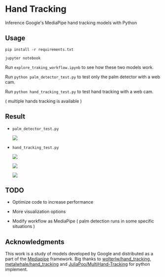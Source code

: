 # Hand Tracking

Inference Google's MediaPipe hand tracking models with Python

## Usage

`pip install -r requirements.txt`

`jupyter notebook`

Run `explore_traking_workflow.ipynb` to see how these two models work.

Run `python palm_detector_test.py` to test only the palm detector with a web cam.

Run `python hand_tracking_test.py` to test hand tracking with a web cam.

( multiple hands tracking is available )

## Result

- `palm_detector_test.py`

    ![](https://i.imgur.com/6QWVJyTm.png)

- `hand_tracking_test.py`

    ![](https://i.imgur.com/08LCtzMm.png)
    
    ![](https://i.imgur.com/MUmtcujm.png)
    
    ![](https://i.imgur.com/LOjw1Ub.gif)
    
## TODO

- Optimize code to increase performance

- More visualization options

- Modify workflow as MediaPipe ( palm detection runs in some specific situations )

## Acknowledgments

This work is a study of models developed by Google and distributed as a part of the [Mediapipe](https://github.com/google/mediapipe) framework. Big thanks to [wolterlw/hand_tracking](https://github.com/wolterlw/hand_tracking), [metalwhale/hand_tracking](https://github.com/metalwhale/hand_tracking) and [JuliaPoo/MultiHand-Tracking](https://github.com/JuliaPoo/MultiHand-Tracking) for python implement.
